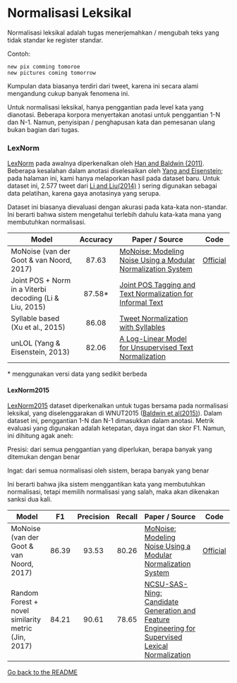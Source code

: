 # Normalisasi Leksikal

Normalisasi leksikal adalah tugas menerjemahkan / mengubah teks yang tidak standar ke register standar.

Contoh:

```
new pix comming tomoroe
new pictures coming tomorrow
```

Kumpulan data biasanya terdiri dari tweet, karena ini secara alami mengandung cukup banyak fenomena ini.

Untuk normalisasi leksikal, hanya penggantian pada level kata yang dianotasi. Beberapa korpora menyertakan anotasi untuk penggantian 1-N dan N-1. Namun, penyisipan / penghapusan kata dan pemesanan ulang bukan bagian dari tugas.


### LexNorm
[LexNorm](http://people.eng.unimelb.edu.au/tbaldwin/etc/lexnorm_v1.2.tgz) pada awalnya diperkenalkan oleh [Han and Baldwin (2011)](http://aclweb.org/anthology/P/P11/P11-1038.pdf).
Beberapa kesalahan dalam anotasi diselesaikan oleh [Yang and Eisenstein](http://www.aclweb.org/anthology/D13-1007);
pada halaman ini, kami hanya melaporkan hasil pada dataset baru. Untuk dataset ini, 2.577 tweet dari [Li and Liu(2014)](http://www.aclweb.org/anthology/P14-3012) ) sering digunakan sebagai data pelatihan, karena gaya anotasinya yang serupa.


Dataset ini biasanya dievaluasi dengan akurasi pada kata-kata non-standar. Ini berarti bahwa sistem mengetahui terlebih dahulu kata-kata mana yang membutuhkan normalisasi.


| Model           | Accuracy  |  Paper / Source | Code | 
| ------------- | :-----:| --- | --- | 
| MoNoise (van der Goot & van Noord, 2017) | 87.63 | [MoNoise: Modeling Noise Using a Modular Normalization System](http://www.let.rug.nl/rob/doc/clin27.paper.pdf) | [Official](https://bitbucket.org/robvanderg/monoise/) | 
| Joint POS + Norm in a Viterbi decoding (Li & Liu, 2015) | 87.58* | [Joint POS Tagging and Text Normalization for Informal Text](http://www.aaai.org/ocs/index.php/IJCAI/IJCAI15/paper/download/10839/10838) | |
| Syllable based (Xu et al., 2015) | 86.08 | [Tweet Normalization with Syllables](http://www.aclweb.org/anthology/P15-1089) | |
| unLOL (Yang & Eisenstein, 2013) | 82.06 | [A Log-Linear Model for Unsupervised Text Normalization](http://www.aclweb.org/anthology/D13-1007) | |

\* menggunakan versi data yang sedikit berbeda

#### LexNorm2015

[LexNorm2015](https://github.com/noisy-text/noisy-text.github.io/blob/master/2015/files/lexnorm2015.tgz)
dataset diperkenalkan untuk tugas bersama pada normalisasi leksikal, yang diselenggarakan di WNUT2015 ([Baldwin et al(2015)](http://aclweb.org/anthology/W15-4319)).  Dalam dataset ini, penggantian 1-N dan N-1 dimasukkan dalam anotasi. Metrik evaluasi yang digunakan adalah ketepatan, daya ingat dan skor F1. Namun, ini dihitung agak aneh:

Presisi: dari semua penggantian yang diperlukan, berapa banyak yang ditemukan dengan benar

Ingat: dari semua normalisasi oleh sistem, berapa banyak yang benar

Ini berarti bahwa jika sistem menggantikan kata yang membutuhkan normalisasi, tetapi memilih normalisasi yang salah, maka akan dikenakan sanksi dua kali.

| Model           | F1  | Precision | Recall | Paper / Source | Code | 
| ------------- | :-----:| :-----:| :-----:| --- | --- | 
| MoNoise (van der Goot & van Noord, 2017) | 86.39 | 93.53 | 80.26 | [MoNoise: Modeling Noise Using a Modular Normalization System](http://www.let.rug.nl/rob/doc/clin27.paper.pdf) | [Official](https://bitbucket.org/robvanderg/monoise/) | 
| Random Forest + novel similarity metric (Jin, 2017) | 84.21 | 90.61 | 78.65 | [NCSU-SAS-Ning: Candidate Generation and Feature Engineering for Supervised Lexical Normalization](http://www.aclweb.org/anthology/W15-4313) | |

[Go back to the README](../README.md)
